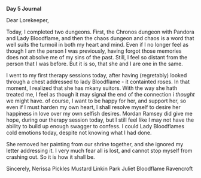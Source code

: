 <!-- title: Nerissa' Journal Entry: Day 5 -->

**Day 5 Journal**

Dear Lorekeeper,

Today, I completed two dungeons. First, the Chronos dungeon with Pandora and Lady Bloodflame, and then the chaos dungeon and chaos is a word that well suits the turmoil in both my heart and mind. Even if I no longer feel as though I am the person I was previously, having forgot those memories does not absolve me of my sins of the past. Still, I feel so distant from the person that I was before. But it is so, that she and I are one in the same.

I went to my first therapy sessions today, after having (regretably) looked through a chest addressed to lady Bloodflame - it containted roses. In that moment, I realized that she has mkany suitors. With the way she hath treated me, I feel as though it may signal the end of the connection i _thought_ we might have. of course, I want to be happy for her, and support her, so even if I must harden my own heart, I shall resolve myself to desire her happiness in love over my own selfish desires. Mordan Ramsey did give me hope, during our therapy session today, but I still feel like I may not have the ability to build up enough swagger to confess. I could Lady Bloodflames cold emotions today, despite not knowing what I had done.

She removed her painting from our shrine together, and she ignored my letter addressing it. I very much fear all is lost, and cannot stop myself from crashing out. So it is how it shall be.

Sincerely,
Nerissa Pickles Mustard Linkin Park Juliet Bloodflame Ravencroft
